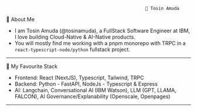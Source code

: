                                                          👋 Tosin Amuda 
                 
💬 About Me

- I am Tosin Amuda (@tosinamuda), a FullStack Software Engineer at IBM, I love building Cloud-Native & AI-Native products. 
- You will mostly find me working with a pnpm monorepo with TRPC in a `react-typescript-node/python` fullstack project.

 -------------------------------------------------------------------------------------------------------------------------------------------------------------------

👯 My Favourite Stack
- Frontend: React (NextJS), Typescript, Tailwind, TRPC
- Backend: Python - FastAPI, NodeJs - Typescript & Express
- AI: Langchain, Conversational AI (IBM Watson), LLM (GPT, LLAMA, FALCON), AI Governance/Explanability (Openscale, Openpages)
 -------------------------------------------------------------------------------------------------------------------------------------------------------------------

